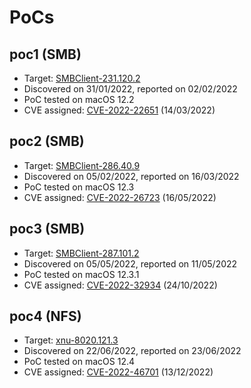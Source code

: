 # PoCs

## poc1 (SMB)
- Target: [SMBClient-231.120.2](https://github.com/apple-oss-distributions/SMBClient/tree/SMBClient-231.120.2)
- Discovered on 31/01/2022, reported on 02/02/2022
- PoC tested on macOS 12.2
- CVE assigned: [CVE-2022-22651](https://support.apple.com/en-us/HT213183) (14/03/2022)

## poc2 (SMB)
- Target: [SMBClient-286.40.9](https://github.com/apple-oss-distributions/SMBClient/tree/SMBClient-286.40.9)
- Discovered on 05/02/2022, reported on 16/03/2022
- PoC tested on macOS 12.3
- CVE assigned: [CVE-2022-26723](https://support.apple.com/en-us/HT213257) (16/05/2022)

## poc3 (SMB)
- Target: [SMBClient-287.101.2](https://github.com/apple-oss-distributions/SMBClient/tree/SMBClient-287.101.2)
- Discovered on 05/05/2022, reported on 11/05/2022
- PoC tested on macOS 12.3.1
- CVE assigned: [CVE-2022-32934](https://support.apple.com/en-us/HT213488) (24/10/2022)

## poc4 (NFS)
- Target: [xnu-8020.121.3](https://github.com/apple-oss-distributions/xnu/tree/xnu-8020.121.3)
- Discovered on 22/06/2022, reported on 23/06/2022
- PoC tested on macOS 12.4
- CVE assigned: [CVE-2022-46701](https://support.apple.com/en-us/HT213530) (13/12/2022)
